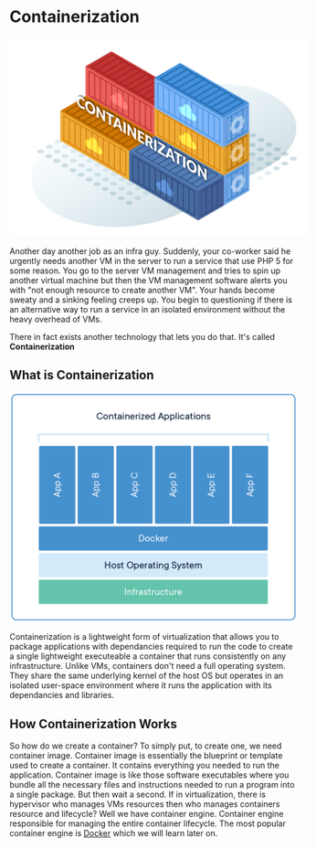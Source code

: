 # Containerization

<img src="../../../public/assets/cloud-development/v-vs-c/containerization.svg" style="background: white; padding: 10px;" alt="Image description">

Another day another job as an infra guy. Suddenly, your co-worker said he urgently needs another VM in the server to run a service that use PHP 5 for some reason. You go to the server VM management and tries to spin up another virtual machine but then the VM management software alerts you with "not enough resource to create another VM". Your hands become sweaty and a sinking feeling creeps up. You begin to questioning if there is an alternative way to run a service in an isolated environment without the heavy overhead of VMs. 

There in fact exists another technology that lets you do that. It's called **Containerization**

## What is Containerization

![img](../../../public/assets/cloud-development/v-vs-c/docker.webp)

Containerization is a lightweight form of virtualization that allows you to package applications with dependancies required to run the code to create a single lightweight executeable a container that runs consistently on any infrastructure. Unlike VMs, containers don't need a full operating system. They share the same underlying kernel of the host OS but operates in an isolated user-space environment where it runs the application with its dependancies and libraries.

## How Containerization Works

So how do we create a container? To simply put, to create one, we need container image. Container image is essentially the blueprint or template used to create a container. It contains everything you needed to run the application. Container image is like those software executables where you bundle all the necessary files and instructions needed to run a program into a single package. But then wait a second. If in virtualization, there is hypervisor who manages VMs resources then who manages containers resource and lifecycle? Well we have container engine. Container engine responsible for managing the entire container lifecycle. The most popular container engine is [Docker](https://www.docker.com/) which we will learn later on.

